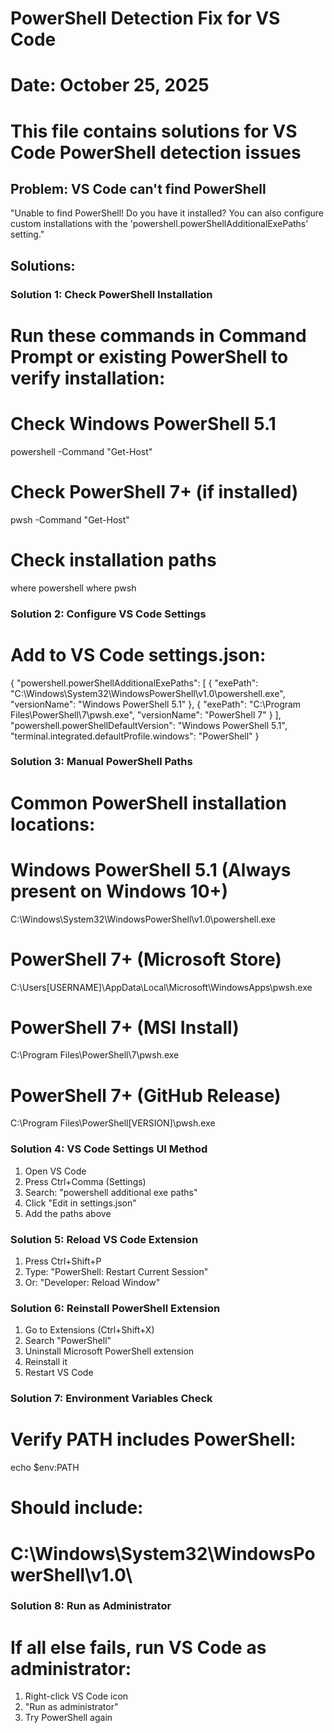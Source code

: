 # PowerShell Detection Fix for VS Code
# Date: October 25, 2025

# This file contains solutions for VS Code PowerShell detection issues

## Problem: VS Code can't find PowerShell
"Unable to find PowerShell! Do you have it installed? You can also configure custom installations with the 'powershell.powerShellAdditionalExePaths' setting."

## Solutions:

### Solution 1: Check PowerShell Installation
# Run these commands in Command Prompt or existing PowerShell to verify installation:

# Check Windows PowerShell 5.1
powershell -Command "Get-Host"

# Check PowerShell 7+ (if installed)
pwsh -Command "Get-Host"

# Check installation paths
where powershell
where pwsh

### Solution 2: Configure VS Code Settings
# Add to VS Code settings.json:

{
    "powershell.powerShellAdditionalExePaths": [
        {
            "exePath": "C:\\Windows\\System32\\WindowsPowerShell\\v1.0\\powershell.exe",
            "versionName": "Windows PowerShell 5.1"
        },
        {
            "exePath": "C:\\Program Files\\PowerShell\\7\\pwsh.exe", 
            "versionName": "PowerShell 7"
        }
    ],
    "powershell.powerShellDefaultVersion": "Windows PowerShell 5.1",
    "terminal.integrated.defaultProfile.windows": "PowerShell"
}

### Solution 3: Manual PowerShell Paths
# Common PowerShell installation locations:

# Windows PowerShell 5.1 (Always present on Windows 10+)
C:\Windows\System32\WindowsPowerShell\v1.0\powershell.exe

# PowerShell 7+ (Microsoft Store)
C:\Users\[USERNAME]\AppData\Local\Microsoft\WindowsApps\pwsh.exe

# PowerShell 7+ (MSI Install)
C:\Program Files\PowerShell\7\pwsh.exe

# PowerShell 7+ (GitHub Release)
C:\Program Files\PowerShell\[VERSION]\pwsh.exe

### Solution 4: VS Code Settings UI Method
1. Open VS Code
2. Press Ctrl+Comma (Settings)
3. Search: "powershell additional exe paths"
4. Click "Edit in settings.json"
5. Add the paths above

### Solution 5: Reload VS Code Extension
1. Press Ctrl+Shift+P
2. Type: "PowerShell: Restart Current Session"
3. Or: "Developer: Reload Window"

### Solution 6: Reinstall PowerShell Extension
1. Go to Extensions (Ctrl+Shift+X)
2. Search "PowerShell"
3. Uninstall Microsoft PowerShell extension
4. Reinstall it
5. Restart VS Code

### Solution 7: Environment Variables Check
# Verify PATH includes PowerShell:
echo $env:PATH

# Should include:
# C:\Windows\System32\WindowsPowerShell\v1.0\

### Solution 8: Run as Administrator
# If all else fails, run VS Code as administrator:
1. Right-click VS Code icon
2. "Run as administrator"
3. Try PowerShell again